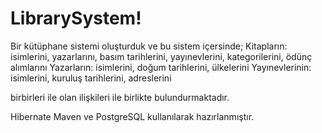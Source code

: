 # LibrarySystem!

Bir kütüphane sistemi oluşturduk ve bu sistem içersinde;
Kitapların: isimlerini, yazarlarını, basım tarihlerini, yayınevlerini, kategorilerini, ödünç alımlarını
Yazarların: isimlerini, doğum tarihlerini, ülkelerini 
Yayınevlerinin: isimlerini, kuruluş tarihlerini, adreslerini

birbirleri ile olan ilişkileri ile birlikte bulundurmaktadır.

Hibernate Maven ve PostgreSQL kullanılarak hazırlanmıştır.


